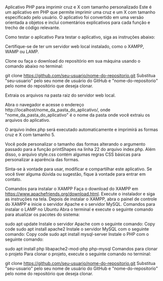 Aplicativo PHP para imprimir cruz e X com tamanho personalizado
Este é um aplicativo em PHP que permite imprimir uma cruz e um X com tamanho especificado pelo usuário. O aplicativo foi convertido em uma versão orientada a objetos e inclui comentários explicativos para cada função e trecho de código relevante.

Como testar o aplicativo
Para testar o aplicativo, siga as instruções abaixo:

Certifique-se de ter um servidor web local instalado, como o XAMPP, WAMP ou LAMP.

Clone ou faça o download do repositório em sua máquina usando o comando abaixo no terminal:


git clone https://github.com/seu-usuario/nome-do-repositorio.git
Substitua "seu-usuario" pelo seu nome de usuário do GitHub e "nome-do-repositorio" pelo nome do repositório que deseja clonar.

Extraia os arquivos na pasta raiz do servidor web local.

Abra o navegador e acesse o endereço http://localhost/nome_da_pasta_do_aplicativo/, onde "nome_da_pasta_do_aplicativo" é o nome da pasta onde você extraiu os arquivos do aplicativo.

O arquivo index.php será executado automaticamente e imprimirá as formas cruz e X com tamanho 5.

Você pode personalizar o tamanho das formas alterando o argumento passado para a função printShapes na linha 22 do arquivo index.php. Além disso, o arquivo style.css contém algumas regras CSS básicas para personalizar a aparência das formas.

Sinta-se à vontade para usar, modificar e compartilhar este aplicativo. Se você tiver alguma dúvida ou sugestão, fique à vontade para entrar em contato.

Comandos para instalar o XAMPP
Faça o download do XAMPP em https://www.apachefriends.org/download.html.
Execute o instalador e siga as instruções na tela.
Depois de instalar o XAMPP, abra o painel de controle do XAMPP e inicie o servidor Apache e o servidor MySQL.
Comandos para instalar o LAMP no Ubuntu
Abra o terminal e execute o seguinte comando para atualizar os pacotes do sistema:


sudo apt update
Instale o servidor Apache com o seguinte comando:
Copy code
sudo apt install apache2
Instale o servidor MySQL com o seguinte comando:
Copy code
sudo apt install mysql-server
Instale o PHP com o seguinte comando:

sudo apt install php libapache2-mod-php php-mysql
Comandos para clonar o projeto
Para clonar o projeto, execute o seguinte comando no terminal:


git clone https://github.com/seu-usuario/nome-do-repositorio.git
Substitua "seu-usuario" pelo seu nome de usuário do GitHub e "nome-do-repositorio" pelo nome do repositório que deseja clonar.
